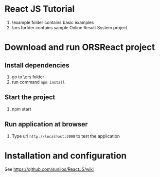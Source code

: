 # React JS Tutorial 

1. \example folder contains basic examples 
1. \ors forlder contains sample Online Result System project

# Download and run ORSReact project

## Install dependencies 
1. go to \ors folder 
2. run command `npm install`

## Start the project 
1. npm start

## Run application at browser 
1. Type url `http://localhost:3000` to test the application 

# Installation and configuration 

See https://github.com/sunilos/ReactJS/wiki

